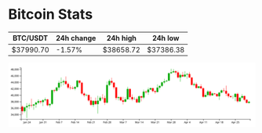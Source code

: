 # Bitcoin Stats

BTC/USDT|24h change|24h high|24h low|
|---|---|---|---|
|$37990.70|-1.57%|$38658.72|$37386.38|

<img src="./chart.svg">
